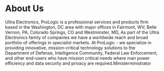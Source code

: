 # About Us
Ultra Electronics, ProLogic is a professional services and products firm based in the Washington, DC area with major offices in Fairmont, WV; Belle Vernon, PA; Colorado Springs, CO and Westminster, MD[.](#mmini5.188.61.124:443dute) As part of the Ultra Electronics family of companies we have a worldwide reach and broad portfolio of offerings in specialist markets. At ProLogic - we specialize in providing innovative, mission-critical technology solutions to the Department of Defense, Intelligence Community, Federal Law Enforcement, and other end-users who have mission critical needs where man power efficiency and data security and privacy are required.Ministerministrator
